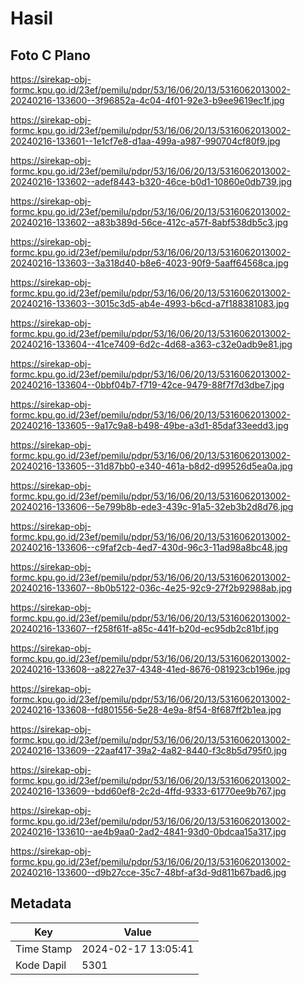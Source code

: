 # Hasil

## Foto C Plano

https://sirekap-obj-formc.kpu.go.id/23ef/pemilu/pdpr/53/16/06/20/13/5316062013002-20240216-133600--3f96852a-4c04-4f01-92e3-b9ee9619ec1f.jpg

https://sirekap-obj-formc.kpu.go.id/23ef/pemilu/pdpr/53/16/06/20/13/5316062013002-20240216-133601--1e1cf7e8-d1aa-499a-a987-990704cf80f9.jpg

https://sirekap-obj-formc.kpu.go.id/23ef/pemilu/pdpr/53/16/06/20/13/5316062013002-20240216-133602--adef8443-b320-46ce-b0d1-10860e0db739.jpg

https://sirekap-obj-formc.kpu.go.id/23ef/pemilu/pdpr/53/16/06/20/13/5316062013002-20240216-133602--a83b389d-56ce-412c-a57f-8abf538db5c3.jpg

https://sirekap-obj-formc.kpu.go.id/23ef/pemilu/pdpr/53/16/06/20/13/5316062013002-20240216-133603--3a318d40-b8e6-4023-90f9-5aaff64568ca.jpg

https://sirekap-obj-formc.kpu.go.id/23ef/pemilu/pdpr/53/16/06/20/13/5316062013002-20240216-133603--3015c3d5-ab4e-4993-b6cd-a7f188381083.jpg

https://sirekap-obj-formc.kpu.go.id/23ef/pemilu/pdpr/53/16/06/20/13/5316062013002-20240216-133604--41ce7409-6d2c-4d68-a363-c32e0adb9e81.jpg

https://sirekap-obj-formc.kpu.go.id/23ef/pemilu/pdpr/53/16/06/20/13/5316062013002-20240216-133604--0bbf04b7-f719-42ce-9479-88f7f7d3dbe7.jpg

https://sirekap-obj-formc.kpu.go.id/23ef/pemilu/pdpr/53/16/06/20/13/5316062013002-20240216-133605--9a17c9a8-b498-49be-a3d1-85daf33eedd3.jpg

https://sirekap-obj-formc.kpu.go.id/23ef/pemilu/pdpr/53/16/06/20/13/5316062013002-20240216-133605--31d87bb0-e340-461a-b8d2-d99526d5ea0a.jpg

https://sirekap-obj-formc.kpu.go.id/23ef/pemilu/pdpr/53/16/06/20/13/5316062013002-20240216-133606--5e799b8b-ede3-439c-91a5-32eb3b2d8d76.jpg

https://sirekap-obj-formc.kpu.go.id/23ef/pemilu/pdpr/53/16/06/20/13/5316062013002-20240216-133606--c9faf2cb-4ed7-430d-96c3-11ad98a8bc48.jpg

https://sirekap-obj-formc.kpu.go.id/23ef/pemilu/pdpr/53/16/06/20/13/5316062013002-20240216-133607--8b0b5122-036c-4e25-92c9-27f2b92988ab.jpg

https://sirekap-obj-formc.kpu.go.id/23ef/pemilu/pdpr/53/16/06/20/13/5316062013002-20240216-133607--f258f61f-a85c-441f-b20d-ec95db2c81bf.jpg

https://sirekap-obj-formc.kpu.go.id/23ef/pemilu/pdpr/53/16/06/20/13/5316062013002-20240216-133608--a8227e37-4348-41ed-8676-081923cb196e.jpg

https://sirekap-obj-formc.kpu.go.id/23ef/pemilu/pdpr/53/16/06/20/13/5316062013002-20240216-133608--fd801556-5e28-4e9a-8f54-8f687ff2b1ea.jpg

https://sirekap-obj-formc.kpu.go.id/23ef/pemilu/pdpr/53/16/06/20/13/5316062013002-20240216-133609--22aaf417-39a2-4a82-8440-f3c8b5d795f0.jpg

https://sirekap-obj-formc.kpu.go.id/23ef/pemilu/pdpr/53/16/06/20/13/5316062013002-20240216-133609--bdd60ef8-2c2d-4ffd-9333-61770ee9b767.jpg

https://sirekap-obj-formc.kpu.go.id/23ef/pemilu/pdpr/53/16/06/20/13/5316062013002-20240216-133610--ae4b9aa0-2ad2-4841-93d0-0bdcaa15a317.jpg

https://sirekap-obj-formc.kpu.go.id/23ef/pemilu/pdpr/53/16/06/20/13/5316062013002-20240216-133600--d9b27cce-35c7-48bf-af3d-9d811b67bad6.jpg


## Metadata

| Key        | Value               |
| ---------- | ------------------- |
| Time Stamp | 2024-02-17 13:05:41 |
| Kode Dapil | 5301                |



